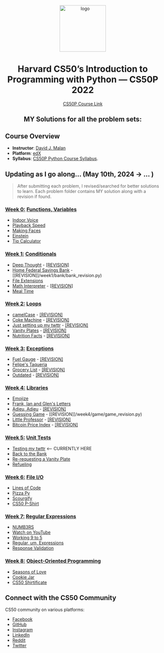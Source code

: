 <br>

<p align="center">
<img src="https://i.imgur.com/Jj740Yd.png" alt="logo" height="150"/>
</p>

<h1 align="center">
Harvard CS50’s Introduction to Programming with Python — CS50P 2022
</h1>

<p align="center">
  <a href="https://cs50.harvard.edu/python/2022/">CS50P Course Link</a>
</p>

<h2 align="center">
MY Solutions for all the problem sets:
</h2>

## Course Overview

- **Instructor**: [David J. Malan](mailto:malan@harvard.edu)
- **Platform**: [edX](https://learning.edx.org/course/course-v1:HarvardX+CS50P+Python/home)
- **Syllabus**: [CS50P Python Course Syllabus](https://cs50.harvard.edu/python/2022/syllabus/).

## Updating as I go along... (May 10th, 2024 -> ... )

> After submitting each problem, I revised/searched for better solutions to learn.
> Each problem folder contains MY solution along with a revision if found.

### [Week 0:](/week0) [Functions, Variables](https://cs50.harvard.edu/python/2022/psets/0/)
* [Indoor Voice](/week0/indoor/indoor.py)
* [Playback Speed](/week0/playback/playback.py)
* [Making Faces](/week0/faces/faces.py)
* [Einstein](/week0/einstein/einstein.py)
* [Tip Calculator](/week0/tip/tip.py)

### [Week 1:](/week1) [Conditionals](https://cs50.harvard.edu/python/2022/psets/1/)
* [Deep Thought](/week1/deep/deep.py) - [[REVISION]](/week1/deep/deep_revision.py)
* [Home Federal Savings Bank](/week1/bank/bank.py) - [[REVISION]]/week1/bank/bank_revision.py)
* [File Extensions](/week1/extensions/extensions.py)
* [Math Interpreter](/week1/interpreter/interpreter.py) - [[REVISION]](/week1/interpreter/interpreter_revision.py)
* [Meal Time](/week1/meal/meal.py)

### [Week 2:](/week2) [Loops](https://cs50.harvard.edu/python/2022/psets/2/)
* [camelCase](/week2/camel/camel.py) - [[REVISION]](/week2/camel/camel_revision.py)
* [Coke Machine](/week2/coke/coke.py) - [[REVISION]](/week2/coke/coke_revision.py)
* [Just setting up my twttr](/week2/twttr/twttr.py) - [[REVISION]](/week2/twttr/twttr_revision.py)
* [Vanity Plates](/week2/plates/plates.py) - [[REVISION]](/week2/plates/plates_revision.py)
* [Nutrition Facts](/week2/nutrition/nutrition.py) - [[REVISION]](/week2/nutrition/nutrition_revision.py)

### [Week 3:](/week3) [Exceptions](https://cs50.harvard.edu/python/2022/psets/3/) 
* [Fuel Gauge](/week3/fuel/fuel.py) - [[REVISION]](/week3/fuel/fuel_revision.py)
* [Felipe's Taqueria](/week3/taqueria/taqueria.py)
* [Grocery List](/week3/grocery/grocery.py) - [[REVISION]](/week3/grocery/grocery_revision.py)
* [Outdated](/week3/outdated/outdated.py) - [[REVISION]](/week3/outdated/outdated_revision.py)

### [Week 4:](/week4) [Libraries](https://cs50.harvard.edu/python/2022/psets/4/)
* [Emojize](/week4/emojize/emojize.py)
* [Frank, Ian and Glen's Letters](/week4/figlet/figlet.py) 
* [Adieu, Adieu](/week4/adieu/adieu.py) - [[REVISION]](/week4/adieu/adieu_revision)
* [Guessing Game](/week4/game/game.py) - [[REVISION]]/week4/game/game_revision.py)
* [Little Professor](/week4/professor/professor.py) - [[REVISION]](/week4/professor/professor_revision.py)
* [Bitcoin Price Index](/week4/bitcoin/bitcoin.py) - [[REVISION]](/week4/bitcoin/bitcoin_revision.py)

### [Week 5:](/week5) [Unit Tests](https://cs50.harvard.edu/python/2022/psets/5/)
* [Testing my twttr](/week5/test_twttr/)  <-- CURRENTLY HERE
* [Back to the Bank](/week5/test_bank/)
* [Re-requesting a Vanity Plate](/week5/test_plates/)
* [Refueling](/week5/test_fuel/)

### [Week 6:](/week6) [File I/O](https://cs50.harvard.edu/python/2022/psets/6/)
* [Lines of Code](/week6/lines/lines.py)
* [Pizza Py](/week6/pizza/pizza.py)
* [Scourgify](/week6/scourgify/scourgify.py)
* [CS50 P-Shirt](/week6/shirt/shirt.py)

### [Week 7:](/week7) [Regular Expressions](https://cs50.harvard.edu/python/2022/weeks/7/)
* [NUMB3RS](/week7/numb3rs/)
* [Watch on YouTube](/week7/watch/)
* [Working 9 to 5](/week7/working/)
* [Regular, um, Expressions](/week7/um/)
* [Response Validation](/week7/response/)

### [Week 8:](/week8) [Object-Oriented Programming](https://cs50.harvard.edu/python/2022/weeks/8/)
* [Seasons of Love](/week8/seasons/)
* [Cookie Jar](/week8/jar/)
* [CS50 Shirtificate](/week8/shirtificate/)


## Connect with the CS50 Community

CS50 community on various platforms:

- [Facebook](https://www.facebook.com/groups/cs50/)
- [GitHub](https://github.com/cs50)
- [Instagram](https://www.instagram.com/cs50/)
- [LinkedIn](https://www.linkedin.com/company/cs50/)
- [Reddit](https://www.reddit.com/r/cs50/)
- [Twitter](https://twitter.com/cs50)

